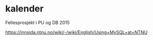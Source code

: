 # kalender
Fellesprosjekt i PU og DB 2015


https://innsida.ntnu.no/wiki/-/wiki/English/Using+MySQL+at+NTNU
